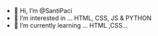 - 👋 Hi, I’m @SantiPaci
- 👀 I’m interested in ... HTML, CSS, JS & PYTHON 
- 🌱 I’m currently learning ... HTML ,CSS... 
